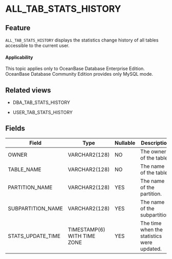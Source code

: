 # ALL_TAB_STATS_HISTORY

## Feature

`ALL_TAB_STATS_HISTORY` displays the statistics change history of all tables accessible to the current user.

<main id="notice" >
    <h4>Applicability</h4>
    <p>This topic applies only to OceanBase Database Enterprise Edition. OceanBase Database Community Edition provides only MySQL mode. </p>
  </main>

## Related views

* DBA_TAB_STATS_HISTORY

* USER_TAB_STATS_HISTORY

## Fields

| **Field**         | **Type**                    | **Nullable** | **Description**                            |
|-------------------|-----------------------------|--------------|--------------------------------------------|
| OWNER             | VARCHAR2(128)               | NO           | The owner of the table.                    |
| TABLE_NAME        | VARCHAR2(128)               | NO           | The name of the table.                     |
| PARTITION_NAME    | VARCHAR2(128)               | YES          | The name of the partition.                 |
| SUBPARTITION_NAME | VARCHAR2(128)               | YES          | The name of the subpartition.              |
| STATS_UPDATE_TIME | TIMESTAMP(6) WITH TIME ZONE | YES          | The time when the statistics were updated. |
